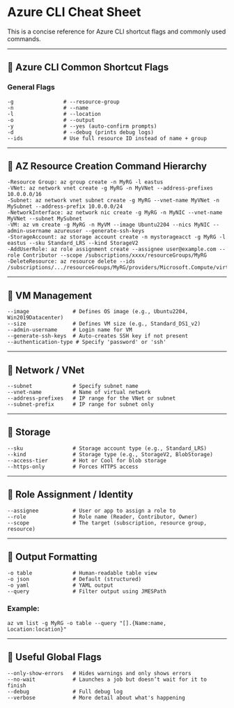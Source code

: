 
# Azure CLI Cheat Sheet

This is a concise reference for Azure CLI shortcut flags and commonly used commands.

---

## 🔹 Azure CLI Common Shortcut Flags

### General Flags
```
-g                # --resource-group
-n                # --name
-l                # --location
-o                # --output
-y                # --yes (auto-confirm prompts)
-d                # --debug (prints debug logs)
--ids             # Use full resource ID instead of name + group
```

---

## 🔹 AZ Resource Creation Command Hierarchy
```
-Resource Group: az group create -n MyRG -l eastus
-VNet: az network vnet create -g MyRG -n MyVNet --address-prefixes 10.0.0.0/16
-Subnet: az network vnet subnet create -g MyRG --vnet-name MyVNet -n MySubnet --address-prefix 10.0.0.0/24
-NetworkInterface: az network nic create -g MyRG -n MyNIC --vnet-name MyVNet --subnet MySubnet
-VM: az vm create -g MyRG -n MyVM --image Ubuntu2204 --nics MyNIC --admin-username azureuser --generate-ssh-keys
-StorageAccount: az storage account create -n mystorageacct -g MyRG -l eastus --sku Standard_LRS --kind StorageV2
-AddUserRole: az role assignment create --assignee user@example.com --role Contributor --scope /subscriptions/xxxx/resourceGroups/MyRG
-DeleteResource: az resource delete --ids /subscriptions/.../resourceGroups/MyRG/providers/Microsoft.Compute/virtualMachines/MyVM

```

---

## 🔹 VM Management
```
--image              # Defines OS image (e.g., Ubuntu2204, Win2019Datacenter)
--size               # Defines VM size (e.g., Standard_DS1_v2)
--admin-username     # Login name for VM
--generate-ssh-keys  # Auto-creates SSH key if not present
--authentication-type # Specify 'password' or 'ssh'
```

---

## 🔹 Network / VNet
```
--subnet             # Specify subnet name
--vnet-name          # Name of virtual network
--address-prefixes   # IP range for the VNet or subnet
--subnet-prefix      # IP range for subnet only
```

---

## 🔹 Storage
```
--sku                # Storage account type (e.g., Standard_LRS)
--kind               # Storage type (e.g., StorageV2, BlobStorage)
--access-tier        # Hot or Cool for blob storage
--https-only         # Forces HTTPS access
```

---

## 🔹 Role Assignment / Identity
```
--assignee           # User or app to assign a role to
--role               # Role name (Reader, Contributor, Owner)
--scope              # The target (subscription, resource group, resource)
```

---

## 🔹 Output Formatting
```
-o table             # Human-readable table view
-o json              # Default (structured)
-o yaml              # YAML output
--query              # Filter output using JMESPath
```

### Example:
```
az vm list -g MyRG -o table --query "[].{Name:name, Location:location}"
```

---

## 🔹 Useful Global Flags
```
--only-show-errors   # Hides warnings and only shows errors
--no-wait            # Launches a job but doesn’t wait for it to finish
--debug              # Full debug log
--verbose            # More detail about what's happening
```
